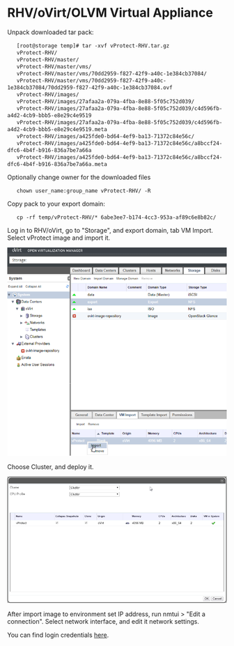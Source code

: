 # RHV/oVirt/OLVM Virtual Appliance

Unpack downloaded tar pack:

```text
   [root@storage temp]# tar -xvf vProtect-RHV.tar.gz
   vProtect-RHV/
   vProtect-RHV/master/
   vProtect-RHV/master/vms/
   vProtect-RHV/master/vms/70dd2959-f827-42f9-a40c-1e384cb37084/
   vProtect-RHV/master/vms/70dd2959-f827-42f9-a40c-1e384cb37084/70dd2959-f827-42f9-a40c-1e384cb37084.ovf
   vProtect-RHV/images/
   vProtect-RHV/images/27afaa2a-079a-4fba-8e88-5f05c752d039/
   vProtect-RHV/images/27afaa2a-079a-4fba-8e88-5f05c752d039/c4d596fb-a4d2-4cb9-bbb5-e8e29c4e9519
   vProtect-RHV/images/27afaa2a-079a-4fba-8e88-5f05c752d039/c4d596fb-a4d2-4cb9-bbb5-e8e29c4e9519.meta
   vProtect-RHV/images/a425fde0-bd64-4ef9-ba13-71372c84e56c/
   vProtect-RHV/images/a425fde0-bd64-4ef9-ba13-71372c84e56c/a8bccf24-dfc6-4b4f-b916-836a7be7a66a
   vProtect-RHV/images/a425fde0-bd64-4ef9-ba13-71372c84e56c/a8bccf24-dfc6-4b4f-b916-836a7be7a66a.meta
```

Optionally change owner for the downloaded files

```text
   chown user_name:group_name vProtect-RHV/ -R
```

Copy pack to your export domain:

```text
   cp -rf temp/vProtect-RHV/* 6abe3ee7-b174-4cc3-953a-af89c6e8b82c/
```

Log in to RHV/oVirt, go to "Storage", and export domain, tab VM Import. Select vProtect image and import it.

![](../../.gitbook/assets/virtual-appliance-ovirt-rhv-olvm-01.png)

Choose Cluster, and deploy it.

![](../../.gitbook/assets/virtual-appliance-ovirt-rhv-olvm-02.png)

After import image to environment set IP address, run nmtui &gt; "Edit a connection". Select network interface, and edit it network settings.

You can find login credentials [here](./).

